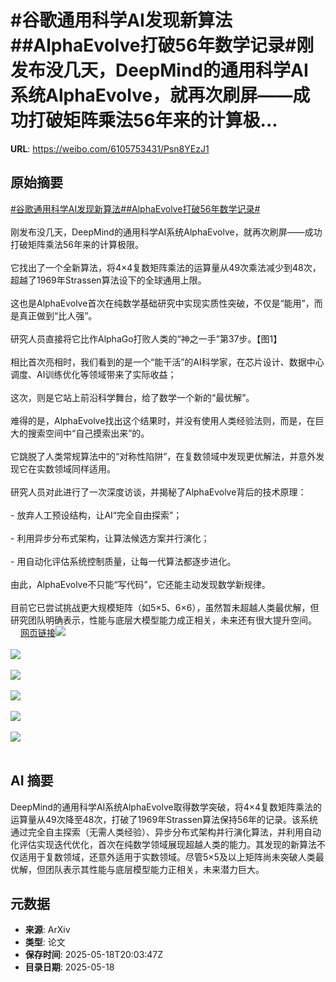 # #谷歌通用科学AI发现新算法##AlphaEvolve打破56年数学记录#刚发布没几天，DeepMind的通用科学AI系统AlphaEvolve，就再次刷屏——成功打破矩阵乘法56年来的计算极...

**URL**: https://weibo.com/6105753431/Psn8YEzJ1

## 原始摘要

<a href="https://m.weibo.cn/search?containerid=231522type%3D1%26t%3D10%26q%3D%23%E8%B0%B7%E6%AD%8C%E9%80%9A%E7%94%A8%E7%A7%91%E5%AD%A6AI%E5%8F%91%E7%8E%B0%E6%96%B0%E7%AE%97%E6%B3%95%23&amp;extparam=%23%E8%B0%B7%E6%AD%8C%E9%80%9A%E7%94%A8%E7%A7%91%E5%AD%A6AI%E5%8F%91%E7%8E%B0%E6%96%B0%E7%AE%97%E6%B3%95%23" data-hide=""><span class="surl-text">#谷歌通用科学AI发现新算法#</span></a><a href="https://m.weibo.cn/search?containerid=231522type%3D1%26t%3D10%26q%3D%23AlphaEvolve%E6%89%93%E7%A0%B456%E5%B9%B4%E6%95%B0%E5%AD%A6%E8%AE%B0%E5%BD%95%23&amp;extparam=%23AlphaEvolve%E6%89%93%E7%A0%B456%E5%B9%B4%E6%95%B0%E5%AD%A6%E8%AE%B0%E5%BD%95%23" data-hide=""><span class="surl-text">#AlphaEvolve打破56年数学记录#</span></a><br><br>刚发布没几天，DeepMind的通用科学AI系统AlphaEvolve，就再次刷屏——成功打破矩阵乘法56年来的计算极限。<br><br>它找出了一个全新算法，将4×4复数矩阵乘法的运算量从49次乘法减少到48次，超越了1969年Strassen算法设下的全球通用上限。<br><br>这也是AlphaEvolve首次在纯数学基础研究中实现实质性突破，不仅是“能用”，而是真正做到“比人强”。<br><br>研究人员直接将它比作AlphaGo打败人类的“神之一手”第37步。【图1】<br><br>相比首次亮相时，我们看到的是一个“能干活”的AI科学家，在芯片设计、数据中心调度、AI训练优化等领域带来了实际收益；  <br><br>这次，则是它站上前沿科学舞台，给了数学一个新的“最优解”。<br><br>难得的是，AlphaEvolve找出这个结果时，并没有使用人类经验法则，而是，在巨大的搜索空间中“自己摸索出来”的。<br><br>它跳脱了人类常规算法中的“对称性陷阱”，在复数领域中发现更优解法，并意外发现它在实数领域同样适用。<br><br>研究人员对此进行了一次深度访谈，并揭秘了AlphaEvolve背后的技术原理：<br><br>- 放弃人工预设结构，让AI“完全自由探索”；<br><br>- 利用异步分布式架构，让算法候选方案并行演化；<br><br>- 用自动化评估系统控制质量，让每一代算法都逐步进化。<br><br>由此，AlphaEvolve不只能“写代码”，它还能主动发现数学新规律。<br><br>目前它已尝试挑战更大规模矩阵（如5×5、6×6），虽然暂未超越人类最优解，但研究团队明确表示，性能与底层大模型能力成正相关，未来还有很大提升空间。<a href="https://weibo.cn/sinaurl?u=https%3A%2F%2Fmp.weixin.qq.com%2Fs%2F1bDOTjyuBRfR2cW8WrZNDQ" data-hide=""><span class="url-icon"><img style="width: 1rem;height: 1rem" src="https://h5.sinaimg.cn/upload/2015/09/25/3/timeline_card_small_web_default.png" referrerpolicy="no-referrer"></span><span class="surl-text">网页链接</span></a><img style="" src="https://tvax1.sinaimg.cn/large/006Fd7o3ly1i1ji7agur0j30wx0zkww0.jpg" referrerpolicy="no-referrer"><br><br><img style="" src="https://tvax2.sinaimg.cn/large/006Fd7o3ly1i1ji7cw27dj30zk0kdduh.jpg" referrerpolicy="no-referrer"><br><br><img style="" src="https://tvax4.sinaimg.cn/large/006Fd7o3ly1i1ji7i7iqjj30zk0jxap0.jpg" referrerpolicy="no-referrer"><br><br><img style="" src="https://tvax4.sinaimg.cn/large/006Fd7o3ly1i1ji8awt7vj30y80j4wrl.jpg" referrerpolicy="no-referrer"><br><br><img style="" src="https://tvax3.sinaimg.cn/large/006Fd7o3ly1i1ji8ddj22j30yo0j4ws3.jpg" referrerpolicy="no-referrer"><br><br><img style="" src="https://tvax3.sinaimg.cn/large/006Fd7o3ly1i1ji64fjdij30ll0ijwlc.jpg" referrerpolicy="no-referrer"><br><br>

## AI 摘要

DeepMind的通用科学AI系统AlphaEvolve取得数学突破，将4×4复数矩阵乘法的运算量从49次降至48次，打破了1969年Strassen算法保持56年的记录。该系统通过完全自主探索（无需人类经验）、异步分布式架构并行演化算法，并利用自动化评估实现迭代优化，首次在纯数学领域展现超越人类的能力。其发现的新算法不仅适用于复数领域，还意外适用于实数领域。尽管5×5及以上矩阵尚未突破人类最优解，但团队表示其性能与底层模型能力正相关，未来潜力巨大。

## 元数据

- **来源**: ArXiv
- **类型**: 论文
- **保存时间**: 2025-05-18T20:03:47Z
- **目录日期**: 2025-05-18
